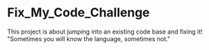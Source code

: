 # Fix_My_Code_Challenge
This project is about jumping into an existing code base and fixing it! "Sometimes you will know the language, sometimes not."
